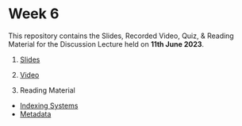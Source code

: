 # Week 6

This repository contains the Slides, Recorded Video, Quiz, & Reading Material for the Discussion Lecture held on **11th June 2023**.

1. [Slides](https://manika-lamba.github.io/SOL/11_June_2023/#/title-slide)

2. [Video](https://www.youtube.com/live/NgIeh-yVIT4?feature=share)
   
3. Reading Material
- [Indexing Systems](https://github.com/manika-lamba/SOL/blob/main/11_June_2023/reading-materials/Indexing.pdf)
- [Metadata](https://github.com/manika-lamba/SOL/blob/main/11_June_2023/reading-material/Metadata.pdf)

